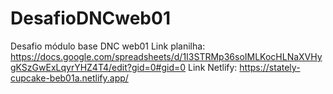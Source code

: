 # DesafioDNCweb01
Desafio módulo base DNC web01
Link planilha: https://docs.google.com/spreadsheets/d/1I3STRMp36soIMLKocHLNaXVHygKSzGwExLqyrYHZ4T4/edit?gid=0#gid=0
Link Netlify: https://stately-cupcake-beb01a.netlify.app/
